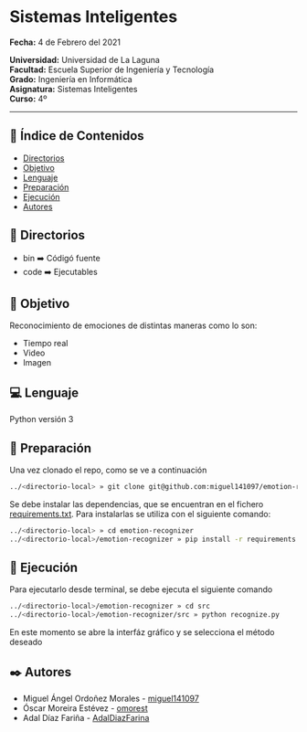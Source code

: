# **Sistemas Inteligentes**  
  
**Fecha:** 4 de Febrero del 2021  

**Universidad:** Universidad de La Laguna  
**Facultad:** Escuela Superior de Ingeniería y Tecnología  
**Grado:** Ingeniería en Informática  
**Asignatura:** Sistemas Inteligentes  
**Curso:** 4º    

---

## 📄 **Índice de Contenidos** 

- [ Directorios ](#directories)
- [ Objetivo ](#objective)
- [ Lenguaje ](#language)
- [ Preparación ](#preparation)
- [ Ejecución ](#execution)
- [ Autores ](#authors)


<a name="directories"></a>
## 📁 **Directorios** 

* bin ➡️ Códigó fuente
* code ➡️ Ejecutables 

<a name="objective"></a>
## 🎯 **Objetivo** 

Reconocimiento de emociones de distintas maneras como lo son:

* Tiempo real
* Video
* Imagen

<a name="language"></a>
## 💻 **Lenguaje** 

Python versión 3

<a name="preparation"></a>
## 🔌 **Preparación** 

Una vez clonado el repo, como se ve a continuación

```bash
../<directorio-local> » git clone git@github.com:miguel141097/emotion-recognizer.git
```

Se debe instalar las dependencias, que se encuentran en el fichero [requirements.txt](./requirements.txt). Para instalarlas se utiliza con el siguiente comando:

```bash
../<directorio-local> » cd emotion-recognizer
../<directorio-local>/emotion-recognizer » pip install -r requirements.txt
```

<a name="execution"></a>
## 🚀 **Ejecución**  

Para ejecutarlo desde terminal, se debe ejecuta el siguiente comando

```bash
../<directorio-local>/emotion-recognizer » cd src
../<directorio-local>/emotion-recognizer/src » python recognize.py
```

En este momento se abre la interfáz gráfico y se selecciona el método deseado

<a name="authors"></a>
## ✒️ **Autores** 

* Miguel Ángel Ordoñez Morales - [miguel141097](https://github.com/miguel141097) 
* Óscar Moreira Estévez - [omorest](https://github.com/omorest)
* Adal Díaz Fariña - [AdalDiazFarina](https://github.com/AdalDiazFarina)